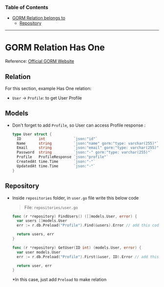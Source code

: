 ### Table of Contents

- [GORM Relation belongs to](#gorm-relation-has-one)
  - [Repository](#repository)

---

# GORM Relation Has One

Reference: [Official GORM Website](https://gorm.io/docs/has_one.html)

## Relation

For this section, example Has One relation:

- `User` &rarr; `Profile`: to get User Profile

## Models

- Don't forget to add `Profile`, so User can access Profile response :

  ```go
  type User struct {
    ID        int             `json:"id"`
    Name      string          `json:"name" gorm:"type: varchar(255)"`
    Email     string          `json:"email" gorm:"type: varchar(255)"`
    Password  string          `json:"-" gorm:"type: varchar(255)"`
    Profile   ProfileResponse `json:"profile"`
    CreatedAt time.Time       `json:"-"`
    UpdatedAt time.Time       `json:"-"`
  }
  ```

## Repository

- Inside `repositories` folder, in `user.go` file write this below code

  > File: `repositories/user.go`

  ```go
  func (r *repository) FindUsers() ([]models.User, error) {
    var users []models.User
    err := r.db.Preload("Profile").Find(&users).Error // add this code

    return users, err
  }

  func (r *repository) GetUser(ID int) (models.User, error) {
    var user models.User
    err := r.db.Preload("Profile").First(&user, ID).Error // add this code

    return user, err
  }
  ```

  \*In this case, just add `Preload` to make relation
